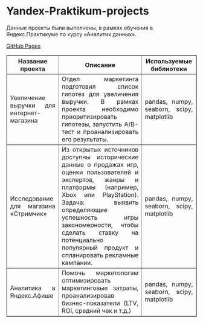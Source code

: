 # Yandex-Praktikum-projects
Данные проекты были выполнены, в рамках обучения в Яндекс.Практикуме по курсу «Аналитик данных». 
<br>
<table border="1" width="100%" cellpadding="5" font-size="9pt" font-family="Arial">
    <tr align="center">
        <th>Название проекта</th>
        <th>Описание</th>
        <th>Используемые библиотеки</th>
    </tr>
    <tr align="justify">
        <td>Увеличение выручки для интернет-магазина</th>
        <td>Отдел маркетинга подготовил список гипотез для увеличения выручки. В рамках проекта необходимо приоритизировать гипотезы, запустить A/B-тест и проанализировать его результаты.</th>
        <td>pandas, numpy, seaborn, scipy, matplotlib</th>
    </tr>
    <tr align="justify">
        <td>Исследование для магазина «Стримчик»</th>
        <td> Из открытых источников доступны исторические данные о продажах игр, оценки пользователей и экспертов, жанры и платформы (например, Xbox или PlayStation). Задача: выявить определяющие успешность игры закономерности, чтобы сделать ставку на потенциально популярный продукт и спланировать рекламные кампании.</th>
        <td>pandas, numpy, seaborn, scipy, matplotlib</th>
    </tr>
    <tr align="justify">
        <td>Аналитика в Яндекс.Афише</th>
        <td>Помочь маркетологам оптимизировать маркетинговые затраты, проанализировав бизнес-показатели (LTV, ROI, средний чек и т.д.)</th>
        <td>pandas, numpy, seaborn, scipy, matplotlib</th>
    </tr>
        
[GitHub Pages](https://github.com/eka-pavlova/Yandex-Praktikum-projects/tree/master/%D0%A3%D0%B2%D0%B5%D0%BB%D0%B8%D1%87%D0%B5%D0%BD%D0%B8%D0%B5%20%D0%B2%D1%8B%D1%80%D1%83%D1%87%D0%BA%D0%B8%20%D0%B4%D0%BB%D1%8F%20%D0%B8%D0%BD%D1%82%D0%B5%D1%80%D0%BD%D0%B5%D1%82-%D0%BC%D0%B0%D0%B3%D0%B0%D0%B7%D0%B8%D0%BD%D0%B0)
